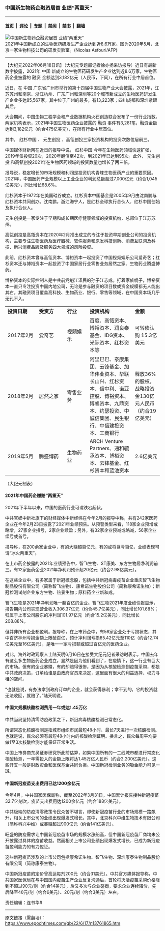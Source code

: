 ### 中国新生物药企融资居首 业绩“两重天”

---

#### [首页](../../../..?n13761865) &nbsp;|&nbsp; [评论](../../../../../epoch-comment?n13761865) &nbsp;|&nbsp; [专题](../../../../../epoch-special?n13761865) &nbsp;|&nbsp; [禁闻](../../../../../epoch-news?n13761865) &nbsp;|&nbsp; [禁书](../../../../../books?n13761865) &nbsp;|&nbsp; [翻墙](https://github.com/gfw-breaker/nogfw/blob/master/README.md?n13761865)


<div><img alt="中国新生物药企融资居首 业绩“两重天”" class="attachment-djy_600_400 size-djy_600_400 wp-post-image" src="https://i.epochtimes.com/assets/uploads/2022/06/id13761866-000_1RK10I-600x400.jpg"/>
<div class="caption">
 2021年中国新成立的生物医药研发生产企业达到近8.6万家。图为2020年5月，北京一家生物科技公司的研发实验室。(Nicolas Asfouri/AFP)
</div></div><hr/><div class="post_content" id="artbody" itemprop="articleBody">
 <!-- article content begin -->
 <p>
  【大纪元2022年06月18日讯】（大纪元专题部记者徐亦扬采访报导）近日有最新数字披露，2021年
  <ok href="https://www.epochtimes.com/gb/tag/%E4%B8%AD%E5%9B%BD.html">
   中国
  </ok>
  新成立的生物医药研发生产企业达到近8.6万家，生物医药企业披露的
  <ok href="https://www.epochtimes.com/gb/tag/%E8%9E%8D%E8%B5%84.html">
   融资
  </ok>
  金额达到3,182亿元（人民币，下同），在所有行业中居首位。
 </p>
 <p>
  近日，在
  <ok href="https://www.epochtimes.com/gb/tag/%E4%B8%AD%E5%9B%BD.html">
   中国
  </ok>
  广东省广州市举行的第十四届中国生物产业大会披露，2021年，江苏苏州和南京、浙江杭州、广东广州和深圳等20个城市新成立的生物医药研发生产企业多达85,567家，其中位于广州的最多，有13,223家；四川成都和深圳紧跟其后。
 </p>
 <p>
  大会期间，中国生物工程学会和产业数据机构火石创造联合发布了一份行业指数。两家机构表示，2021年中国生物医药企业披露的
  <ok href="https://www.epochtimes.com/gb/tag/%E8%9E%8D%E8%B5%84.html">
   融资
  </ok>
  事件有3,281笔，融资金额达到3,182亿元（约合475亿美元），在所有行业中居首位。
 </p>
 <p>
  其中，
  <ok href="https://www.epochtimes.com/gb/tag/%E7%BA%A2%E6%9D%89%E4%B8%AD%E5%9B%BD.html">
   红杉中国
  </ok>
  、
  <ok href="https://www.epochtimes.com/gb/tag/%E5%85%83%E7%94%9F%E5%88%9B%E6%8A%95.html">
   元生创投
  </ok>
  、高瓴创投三家投资机构的投资次数位居前三。
 </p>
 <p>
  中国媒体财新网在近日的报导中说，
  <ok href="https://www.epochtimes.com/gb/tag/%E7%BA%A2%E6%9D%89%E4%B8%AD%E5%9B%BD.html">
   红杉中国
  </ok>
  今年在生物医药领域快速扩张，2019年仅投资20次，2020年翻倍至42次，到2021年已达到95次。此外，
  <ok href="https://www.epochtimes.com/gb/tag/%E5%85%83%E7%94%9F%E5%88%9B%E6%8A%95.html">
   元生创投
  </ok>
  和高瓴创投2021年在生物医药领域的投资数量也增长了两三倍。
 </p>
 <p>
  报导说，稳定增长的市场规模和利润是投资机构青睐生物医药产业的重要原因。2021年，中国医药产业规模以上工业企业的利润总额超过7,000亿元（约合1,045亿美元），同比增长68.6%。
 </p>
 <p>
  红杉资本于1972年在美国硅谷成立。红杉资本中国基金是2005年9月由沈南鹏与红杉资本共同创办。沈南鹏，浙江海宁人，是红杉全球执行合伙人，红杉中国创始及执行合伙人。
 </p>
 <p>
  元生创投是一家专注于早期和成长期医疗健康领域的投资机构，总部位于江苏苏州。
 </p>
 <p>
  高瓴创投是高瓴资本在2020年2月推出成立的专注于投资早期创业公司的投资机构，主要专注生物医药及医疗器械、软件服务和原发科技创新、消费互联网及科技、新兴消费品牌及服务四大领域的风险投资。
 </p>
 <p>
  此前，红杉资本曾与高瓴资本、博裕资本一起投资了中国视频娱乐公司爱奇艺；红杉资本还与博裕资本一起投资了中国家居行业零售业务居然之家、生物药业腾盛博药。
 </p>
 <p>
  博裕资本的实际控制人是中共前党魁江泽民的孙子江志成。打着家族幌子，博裕资本一直只专注投资中国内地公司，无论是参与融资的项目数或资金规模都无人能出其右。其融资项目覆盖高科技、生物药业、银行、零售等领域，在中国资本场几乎无孔不入。
 </p>
 <table>
  <tbody>
   <tr>
    <td width="120">
     <strong>
      投资日期
     </strong>
    </td>
    <td width="120">
     <strong>
      受资方
     </strong>
    </td>
    <td width="90">
     <strong>
      行业
     </strong>
    </td>
    <td width="170">
     <strong>
      投资机构
     </strong>
    </td>
    <td width="101">
     <strong>
      金额
     </strong>
    </td>
   </tr>
   <tr>
    <td width="120">
     2017年2月
    </td>
    <td width="120">
     爱奇艺
    </td>
    <td width="90">
     视频娱乐
    </td>
    <td width="170">
     百度、高瓴资本、博裕资本、润良泰基金、IDG资本、光际资本、红杉资本等
    </td>
    <td width="101">
     可转债认购 15.3亿美元
    </td>
   </tr>
   <tr>
    <td width="120">
     2018年2月
    </td>
    <td width="120">
     居然之家
    </td>
    <td width="90">
     零售业务
    </td>
    <td width="170">
     阿里巴巴、泰康集团、云锋基金、加华伟业资本、华联长山兴、红杉资本、信中利、诺亚控股、博裕资本、博睿资本、九鼎资本、约瑟投资、中诚信集团、民生银行、中信建投资本、工商银行
    </td>
    <td width="101">
     释放36%的股权，战略投资金130亿元人民币（约合19亿美元）
    </td>
   </tr>
   <tr>
    <td width="120">
     2019年5月
    </td>
    <td width="120">
     腾盛博药
    </td>
    <td width="90">
     生物药业
    </td>
    <td width="170">
     ARCH Venture Partners、通和毓承资本、博裕资本、云锋基金、红杉资本和蓝池资本
    </td>
    <td width="101">
     2.6亿美元
    </td>
   </tr>
  </tbody>
 </table>
 <p>
  （大纪元制表）
 </p>
 <h4>
  2021年中国药企赚赔“两重天”
 </h4>
 <p>
  2021年下半年以来，中国的医药行业可谓跌宕起伏。
 </p>
 <p>
  中共官媒中新社旗下的财经媒体中新经纬在今年2月的报导中称，共有242家医药企业在今年2月23日披露了2021年业绩预告。从预警类型来看，118家企业预增或略增，27家企业扭亏，2家企业续盈；另外，有32家企业预减或略减，56家企业续亏或首亏。
 </p>
 <p>
  报导称，在200余家企业中，有的大赚超百亿元，有的或将巨亏百亿，业绩表现可谓“冰火两重天”。
 </p>
 <p>
  在上市药企披露的2021年业绩预告中，智飞生物、ST康美、东方生物居净利润前三。有12家医药企业2021年净利润预计超20亿元（约合2.98亿美元）。
 </p>
 <p>
  在这些企业中，有多家属于新冠概念股，包括中共新冠病毒疫苗企业重庆智飞生物制品股份有限公司（简称智飞生物）、康希诺生物股份公司（简称康希诺生物）；新冠检测试剂企业东方生物、热景生物；原料药企业新和成。
 </p>
 <p>
  智飞生物是2021年净利润唯一超百亿的企业。智飞生物2021年度业绩快报显示，报告期内公司实现营业收入306.37亿元（约合45.7亿美元），同比增长101.68%；归属于上市公司股东的净利润101.97亿元（约合15.2亿美元），同比增长208.88%。
 </p>
 <p>
  但并非所有企业都盈利。报导称，在上市药企中，有56家企业处于亏损状态，其中百济神州亏损金额上限破百亿，预计净利润亏损85.42亿元至110亿（约合12.74亿美元至16亿美元），是唯一一家亏损额或超过百亿元的医药企业。
 </p>
 <p>
  对此，海外时政观察人士陆天明6月16日在接受大纪元记者采访时表示，中国去年有这么多生物医药企业成立，显然是因为他们看到了，在疫情下，这一行业有巨大的市场。但有的企业暴赚，有的却赔得很惨，是因为从核酸检测到疫苗采购，都是中共政府决策，订单给谁是由政府官员来决定，这里面有很大的利益选择、权力寻租的空间。
 </p>
 <p>
  “也就是说，有办法拿到政府订单的企业，就会获得暴利；拿不到的，它的投资就无法收回，就赔了。”陆天明说。
 </p>
 <h4>
  中国大规模核酸检测费用一年或达1.45万亿
 </h4>
 <p>
  中共当局坚持清零防疫政策之下，新冠病毒核酸检测已常态化。
 </p>
 <p>
  所谓常态化核酸检测是指城市组织市民最短48小时、最长7天进行一次核酸检测。也就是说，民众必须有最短48小时内的核酸检测证明。换言之，民众每周平均要做1至3次核酸检测才能保证正常生活。
 </p>
 <p>
  中国上市券商东吴证券研究所此前估算，如果中国所有的一二线城市都进行常态化核酸检测，一年需投入的金额上限将达1.45万亿人民币（约合2,200亿美元）。这些开支一般是财政资金和医保基金共同负担。中国新冠检测业务的吸金能力可见一斑。
 </p>
 <h4>
  中国新冠疫苗支出费用已达1200余亿元
 </h4>
 <p>
  今年4月，中共国家医保局称，截至2022年3月31日，中国累计报告接种新冠疫苗32.7亿剂次，疫苗支出费用达1200余亿元（约合188亿美元）。
 </p>
 <p>
  中共极端的防疫清零政策令民众苦不堪言，却使新冠疫苗行业的市场规模一路飙升，相关上市公司的业绩出现爆发式增长。其中，北京科兴中维生物技术有限公司（简称科兴中维）或暴赚超过900亿元（约合141亿美元）。
 </p>
 <p>
  旺盛的防疫需求让中国新冠疫苗市场的规模水涨船高，但中国新冠疫苗厂商均未公开披露过具体的疫苗收益。然而相关上市公司业绩出现爆发式增长，已成为新冠疫苗盈利能力的有力佐证。
 </p>
 <p>
  这些新冠疫苗涉及的上市公司包括康希诺生物、智飞生物、深圳康泰生物制品股份有限公司（简称康泰生物）。
 </p>
 <p>
  中国新冠疫苗的定价曾高达每剂200元（约合31美元）。中共官方媒体报导称，中共国家医保局在与中国国内疫苗生产企业反复沟通后，首轮将灭活疫苗采购价格降到不超过90元/剂（约合14美元），后又多次与企业磋商，要求企业连续降价，先后降至40元/剂（约合6美元）、20元/剂（约合3美元）左右。
 </p>
 <p>
  责任编辑：连书华#
 </p>
 <!-- article content end -->
 <div id="below_article_ad">
 </div>
</div>


---

原文链接（需翻墙）：https://www.epochtimes.com/gb/22/6/17/n13761865.htm